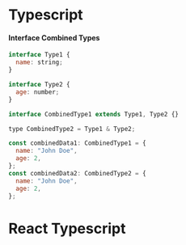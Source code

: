 
# Typescript
#### Interface Combined Types

```javascript
interface Type1 {
  name: string;
}

interface Type2 {
  age: number;
}

interface CombinedType1 extends Type1, Type2 {}

type CombinedType2 = Type1 & Type2;

const combinedData1: CombinedType1 = {
  name: "John Doe",
  age: 2,
};
const combinedData2: CombinedType2 = {
  name: "John Doe",
  age: 2,
};
```

##

# React Typescript
